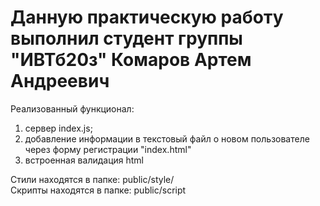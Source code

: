 # Данную практическую работу выполнил студент группы "ИВТб20з" Комаров Артем Андреевич
Реализованный функционал:
1. сервер index.js;
2. добавление информации в текстовый файл о новом пользователе через форму регистрации "index.html"
3. встроенная валидация html

Стили находятся в папке: public/style/
<br>
Скрипты находятся в папке: public/script

